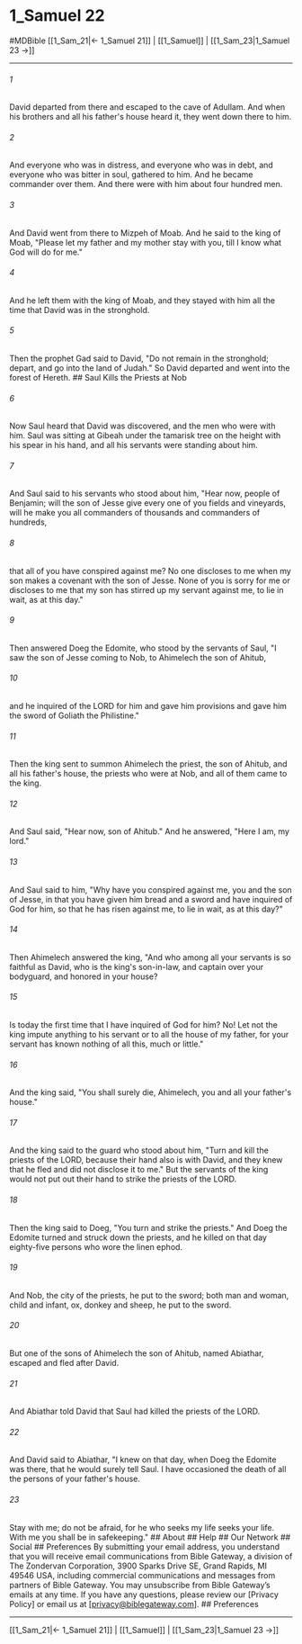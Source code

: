 # 1_Samuel 22
#MDBible
[[1_Sam_21|← 1_Samuel 21]] | [[1_Samuel]] | [[1_Sam_23|1_Samuel 23 →]]

***


###### 1 
David departed from there and escaped to the cave of Adullam. And when his brothers and all his father's house heard it, they went down there to him. 

###### 2 
And everyone who was in distress, and everyone who was in debt, and everyone who was bitter in soul, gathered to him. And he became commander over them. And there were with him about four hundred men. 

###### 3 
And David went from there to Mizpeh of Moab. And he said to the king of Moab, "Please let my father and my mother stay with you, till I know what God will do for me." 

###### 4 
And he left them with the king of Moab, and they stayed with him all the time that David was in the stronghold. 

###### 5 
Then the prophet Gad said to David, "Do not remain in the stronghold; depart, and go into the land of Judah." So David departed and went into the forest of Hereth. ## Saul Kills the Priests at Nob 

###### 6 
Now Saul heard that David was discovered, and the men who were with him. Saul was sitting at Gibeah under the tamarisk tree on the height with his spear in his hand, and all his servants were standing about him. 

###### 7 
And Saul said to his servants who stood about him, "Hear now, people of Benjamin; will the son of Jesse give every one of you fields and vineyards, will he make you all commanders of thousands and commanders of hundreds, 

###### 8 
that all of you have conspired against me? No one discloses to me when my son makes a covenant with the son of Jesse. None of you is sorry for me or discloses to me that my son has stirred up my servant against me, to lie in wait, as at this day." 

###### 9 
Then answered Doeg the Edomite, who stood by the servants of Saul, "I saw the son of Jesse coming to Nob, to Ahimelech the son of Ahitub, 

###### 10 
and he inquired of the LORD for him and gave him provisions and gave him the sword of Goliath the Philistine." 

###### 11 
Then the king sent to summon Ahimelech the priest, the son of Ahitub, and all his father's house, the priests who were at Nob, and all of them came to the king. 

###### 12 
And Saul said, "Hear now, son of Ahitub." And he answered, "Here I am, my lord." 

###### 13 
And Saul said to him, "Why have you conspired against me, you and the son of Jesse, in that you have given him bread and a sword and have inquired of God for him, so that he has risen against me, to lie in wait, as at this day?" 

###### 14 
Then Ahimelech answered the king, "And who among all your servants is so faithful as David, who is the king's son-in-law, and captain over your bodyguard, and honored in your house? 

###### 15 
Is today the first time that I have inquired of God for him? No! Let not the king impute anything to his servant or to all the house of my father, for your servant has known nothing of all this, much or little." 

###### 16 
And the king said, "You shall surely die, Ahimelech, you and all your father's house." 

###### 17 
And the king said to the guard who stood about him, "Turn and kill the priests of the LORD, because their hand also is with David, and they knew that he fled and did not disclose it to me." But the servants of the king would not put out their hand to strike the priests of the LORD. 

###### 18 
Then the king said to Doeg, "You turn and strike the priests." And Doeg the Edomite turned and struck down the priests, and he killed on that day eighty-five persons who wore the linen ephod. 

###### 19 
And Nob, the city of the priests, he put to the sword; both man and woman, child and infant, ox, donkey and sheep, he put to the sword. 

###### 20 
But one of the sons of Ahimelech the son of Ahitub, named Abiathar, escaped and fled after David. 

###### 21 
And Abiathar told David that Saul had killed the priests of the LORD. 

###### 22 
And David said to Abiathar, "I knew on that day, when Doeg the Edomite was there, that he would surely tell Saul. I have occasioned the death of all the persons of your father's house. 

###### 23 
Stay with me; do not be afraid, for he who seeks my life seeks your life. With me you shall be in safekeeping." ## About ## Help ## Our Network ## Social ## Preferences By submitting your email address, you understand that you will receive email communications from Bible Gateway, a division of The Zondervan Corporation, 3900 Sparks Drive SE, Grand Rapids, MI 49546 USA, including commercial communications and messages from partners of Bible Gateway. You may unsubscribe from Bible Gateway&rsquo;s emails at any time. If you have any questions, please review our [Privacy Policy] or email us at [privacy@biblegateway.com]. ## Preferences

***

[[1_Sam_21|← 1_Samuel 21]] | [[1_Samuel]] | [[1_Sam_23|1_Samuel 23 →]]
